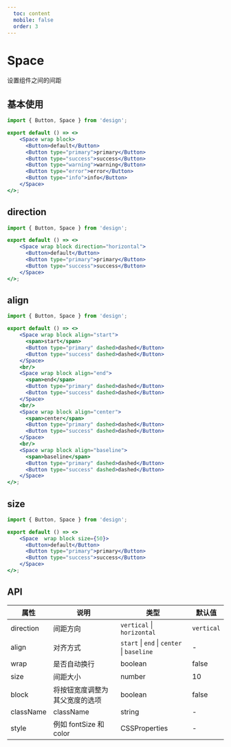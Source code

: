 ```yaml
---
  toc: content
  mobile: false
  order: 3
---
```

# Space

设置组件之间的间距

## 基本使用

```jsx
import { Button, Space } from 'design';

export default () => <>
    <Space wrap block>
      <Button>default</Button>
      <Button type="primary">primary</Button>
      <Button type="success">success</Button>
      <Button type="warning">warning</Button>
      <Button type="error">error</Button>
      <Button type="info">info</Button>
    </Space>
</>;
```

## direction

```jsx
import { Button, Space } from 'design';

export default () => <>
    <Space wrap block direction="horizontal">
      <Button>default</Button>
      <Button type="primary">primary</Button>
      <Button type="success">success</Button>
    </Space>
</>;
```

## align

```jsx
import { Button, Space } from 'design';

export default () => <>
    <Space wrap block align="start">
      <span>start</span>
      <Button type="primary" dashed>dashed</Button>
      <Button type="success" dashed>dashed</Button>
    </Space>
    <br/>
    <Space wrap block align="end">
      <span>end</span>
      <Button type="primary" dashed>dashed</Button>
      <Button type="success" dashed>dashed</Button>
    </Space>
    <br/>
    <Space wrap block align="center">
      <span>center</span>
      <Button type="primary" dashed>dashed</Button>
      <Button type="success" dashed>dashed</Button>
    </Space>
    <br/>
    <Space wrap block align="baseline">
      <span>baseline</span>
      <Button type="primary" dashed>dashed</Button>
      <Button type="success" dashed>dashed</Button>
    </Space>
</>;
```

## size

```jsx
import { Button, Space } from 'design';

export default () => <>
    <Space  wrap block size={50}>
      <Button>default</Button>
      <Button type="primary">primary</Button>
      <Button type="success">success</Button>
    </Space>
</>;
```

## API

| 属性 | 说明 | 类型 | 默认值 |
| --- | --- | --- | --- |
| direction | 间距方向 | `vertical` \| `horizontal` | `vertical` |
| align | 对齐方式 | `start` \| `end` \| `center` \| `baseline` | - |
| wrap | 是否自动换行 | boolean | false |
| size | 间距大小 | number | 10 |
| block | 将按钮宽度调整为其父宽度的选项 | boolean | false |
| className | className | string | - |
| style | 例如 fontSize 和 color | CSSProperties | - |